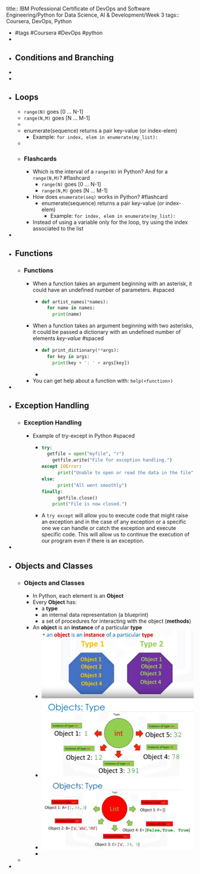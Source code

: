 title:: IBM Professional Certificate of DevOps and Software Engineering/Python for Data Science, AI & Development/Week 3
tags:: Coursera, DevOps, Python

- #tags #Coursera #DevOps #python
-
- ## Conditions and Branching
-
-
- ## Loops
	- `range(N)` goes [0 ... N-1]
	- `range(N,M)` goes [N ... M-1]
	-
	- enumerate(sequence) returns a pair key-value (or index-elem)
		- Example: `for index, elem in enumerate(my_list):`
	-
	- ### Flashcards
		- Which is the interval of a `range(N)` in Python? And for a `range(N,M)`? #flashcard
			- `range(N)` goes [0 ... N-1]
			- `range(N,M)` goes [N ... M-1]
		- How does `enumerate(seq)` works in Python? #flashcard
			- enumerate(sequence) returns a pair key-value (or index-elem)
				- Example: `for index, elem in enumerate(my_list):`
		- Instead of using a variable only for the loop, try using the index associated to the list
-
- ## Functions
	- ### Functions
		- When a function takes an argument beginning with an asterisk, it could have an undefined number of parameters. #spaced
			- ```python
			  def artist_names(*names):
			    for name in names:
			      print(name)
			  
			  ```
		- When a function takes an argument beginning with two asterisks, it could be passed a dictionary with an undefined number of elements *key-value* #spaced
			- ```python
			  def print_dictionary(**args):
			    for key in args:
			      print(key + ': ' + args[key])
			  
			  ```
			-
		- You can get help about a function with: `help(<function>)`
-
- ## Exception Handling
	- ### Exception Handling
		- Example of try-except in Python #spaced
			- ```python
			  try:
			  	getfile = open("myfile", "r")
			      getfile.write("File for exception handling.")
			  except IOError:
			    	print("Unable to open or read the data in the file")
			  else:
			    	print("All went smoothly")
			  finally:
			    	getfile.close()
			      print("File is now closed.")
			  ```
			- A  `try except`  will allow you to execute code that might raise an exception and in the case of any exception or a specific one we can handle or catch the exception and execute specific code. This will allow us to continue the execution of our program even if there is an exception.
-
- ## Objects and Classes
	- ### Objects and Classes
		- In Python, each element is an **Object**
		- Every **Object** has:
			- a **type**
			- an internal data representation (a blueprint)
			- a set of procedures for interacting with the object (**methods**)
		- An **object** is an **instance** of a particular **type**
			- ![image.png](../assets/image_1665312762824_0.png)
			- ![image.png](../assets/image_1665312852315_0.png)
			- ![image.png](../assets/image_1665312903422_0.png)
			-
	-
-